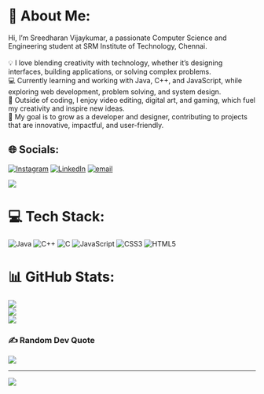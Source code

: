 # 💫 About Me:
Hi, I’m Sreedharan Vijaykumar, a passionate Computer Science and Engineering student at SRM Institute of Technology, Chennai.<br><br>💡 I love blending creativity with technology, whether it’s designing interfaces, building applications, or solving complex problems.<br>💻 Currently learning and working with Java, C++, and JavaScript, while exploring web development, problem solving, and system design.<br>🎨 Outside of coding, I enjoy video editing, digital art, and gaming, which fuel my creativity and inspire new ideas.<br>🚀 My goal is to grow as a developer and designer, contributing to projects that are innovative, impactful, and user-friendly.<br>


## 🌐 Socials:
[![Instagram](https://img.shields.io/badge/Instagram-%23E4405F.svg?logo=Instagram&logoColor=white)](https://instagram.com/@sreedharan_vijaykumar) [![LinkedIn](https://img.shields.io/badge/LinkedIn-%230077B5.svg?logo=linkedin&logoColor=white)](https://linkedin.com/in/https://www.linkedin.com/in/sreedharan-v-a-083144388/) [![email](https://img.shields.io/badge/Email-D14836?logo=gmail&logoColor=white)](mailto:sreedharan.techie@gmail.com) 

<img src="https://pacman.abozanona.me?username=sreedharan-codes" />

# 💻 Tech Stack:
![Java](https://img.shields.io/badge/java-%23ED8B00.svg?style=for-the-badge&logo=openjdk&logoColor=white) ![C++](https://img.shields.io/badge/c++-%2300599C.svg?style=for-the-badge&logo=c%2B%2B&logoColor=white) ![C](https://img.shields.io/badge/c-%2300599C.svg?style=for-the-badge&logo=c&logoColor=white) ![JavaScript](https://img.shields.io/badge/javascript-%23323330.svg?style=for-the-badge&logo=javascript&logoColor=%23F7DF1E) ![CSS3](https://img.shields.io/badge/css3-%231572B6.svg?style=for-the-badge&logo=css3&logoColor=white) ![HTML5](https://img.shields.io/badge/html5-%23E34F26.svg?style=for-the-badge&logo=html5&logoColor=white)
# 📊 GitHub Stats:
![](https://github-readme-stats.vercel.app/api?username=sreedharan-codes&theme=dark&hide_border=false&include_all_commits=true&count_private=true)<br/>
![](https://nirzak-streak-stats.vercel.app/?user=sreedharan-codes&theme=dark&hide_border=false)<br/>
![](https://github-readme-stats.vercel.app/api/top-langs/?username=sreedharan-codes&theme=dark&hide_border=false&include_all_commits=true&count_private=true&layout=compact)

### ✍️ Random Dev Quote
![](https://quotes-github-readme.vercel.app/api?type=horizontal&theme=radical)

---
[![](https://visitcount.itsvg.in/api?id=sreedharan-codes&icon=0&color=0)](https://visitcount.itsvg.in)

<!-- Proudly created with GPRM ( https://gprm.itsvg.in ) -->
